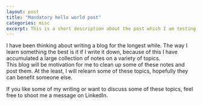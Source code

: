 ```yaml
---
layout: post
title: "Mandatory hello world post"
categories: misc
excerpt: This is a short description about the post which I am testing out
---
```


I have been thinking about writing a blog for the longest while.
The way I learn something the best is it if I write it down, because of this I have accumulated a large collection of notes on a variety of topics.  
This blog will be motivation for me to clean up some of these notes and post them.
At the least, I will relearn some of these topics, hopefully they can benefit someone else.  

If you like some of my writing or want to discuss some of these topics, feel free to shoot me a message on LinkedIn.
